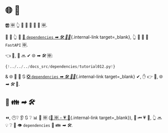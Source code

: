 # 🌐 🔗

🆎 🈸 👆 💪 💚 🚮 🔗 🎂 🈸.

🎏 🌌 👆 💪 [🚮 `dependencies` *➡ 🛠 👨‍🎨*](dependencies-in-path-operation-decorators.md){.internal-link target=_blank}, 👆 💪 🚮 👫 `FastAPI` 🈸.

👈 💼, 👫 🔜 ✔ 🌐 *➡ 🛠* 🈸:

```Python hl_lines="15"
{!../../../docs_src/dependencies/tutorial012.py!}
```

&amp; 🌐 💭 📄 🔃 [❎ `dependencies` *➡ 🛠 👨‍🎨*](dependencies-in-path-operation-decorators.md){.internal-link target=_blank} ✔, ✋️ 👉 💼, 🌐 *➡ 🛠* 📱.

## 🔗 👪 *➡ 🛠*

⏪, 🕐❔ 👂 🔃 ❔ 📊 🦏 🈸 ([🦏 🈸 - 💗 📁](../../tutorial/bigger-applications.md){.internal-link target=_blank}), 🎲 ⏮ 💗 📁, 👆 🔜 💡 ❔ 📣 👁 `dependencies` 🔢 👪 *➡ 🛠*.
